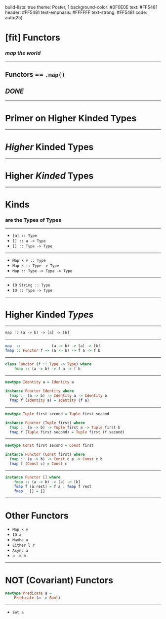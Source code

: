 build-lists: true
theme: Poster, 1
background-color: #0F0E0E
text: #FF5481
header: #FF5481
text-emphasis: #FFFFFF
text-strong: #FF5481
code: auto(25)


# [fit] Functors

### *map the world*

-------------------------------------------------------------------------------

## Functors == `.map()`

## *DONE*

-------------------------------------------------------------------------------

# Primer on Higher Kinded Types

-------------------------------------------------------------------------------

# *Higher* Kinded Types

-------------------------------------------------------------------------------

# Higher *Kinded* Types

-------------------------------------------------------------------------------

# Kinds

### are the  __Types__ of __Types__

-------------------------------------------------------------------------------

- `[a] :: Type`
- `[] :: a -> Type`
- `[] :: Type -> Type`

-------------------------------------------------------------------------------

- `Map k v :: Type`
- `Map k :: Type -> Type`
- `Map :: Type -> Type -> Type`

-------------------------------------------------------------------------------

- `IO String :: Type`
- `IO :: Type -> Type`

-------------------------------------------------------------------------------

# Higher Kinded *Types*

-------------------------------------------------------------------------------

`map :: (a -> b) -> [a] -> [b]`

-------------------------------------------------------------------------------

```haskell
map  ::              (a -> b) -> [a] -> [b]
fmap :: Functor f => (a -> b) -> f a -> f b
```

-------------------------------------------------------------------------------

```haskell
class Functor (f :: Type -> Type) where
    fmap :: (a -> b) -> f a -> f b
```

-------------------------------------------------------------------------------

```haskell
newtype Identity a = Identity a

instance Functor Identity where
  fmap :: (a -> b) -> Identity a -> Identity b
  fmap f (Identity a) = Identity (f a)
```

-------------------------------------------------------------------------------

```haskell
newtype Tuple first second = Tuple first second

instance Functor (Tuple first) where
  fmap :: (a -> b) -> Tuple first a -> Tuple first b
  fmap f (Tuple first second) = Tuple first (f second)
```

-------------------------------------------------------------------------------

```haskell
newtype Const first second = Const first

instance Functor (Const first) where
  fmap :: (a -> b) -> Const c a -> Const c b
  fmap f (Const c) = Const c
```

-------------------------------------------------------------------------------

```haskell
instance Functor [] where
    fmap :: (a -> b) -> [a] -> [b]
    fmap f (a:rest) = f a : fmap f rest
    fmap _ [] = []
```

-------------------------------------------------------------------------------

# Other Functors

- `Map k v`
- `IO a`
- `Maybe a`
- `Either l r`
- `Async a`
- `a -> b`

---

# NOT (Covariant) Functors

```haskell
newtype Predicate a = 
    Predicate (a -> Bool)
```

-------------------------------------------------------------------------------

- `Set a`
